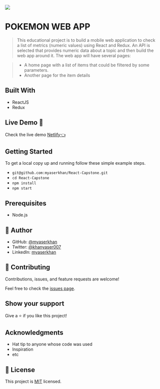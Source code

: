 ![](https://img.shields.io/badge/Microverse-blueviolet)

# POKEMON WEB APP

> This educational project is to build a mobile web application to check a list of metrics (numeric values) using React and Redux. An API is selected that provides numeric data about a topic and then build the web app around it. The web app will have several pages:

> - A home page with a list of items that could be filtered by some parameters.
> - Another page for the item details


## Built With

- ReactJS
- Redux

## Live Demo 🔗

Check the live demo [Netlify👈](https://teal-travesseiro-0a5b57.netlify.app/)

## Getting Started

To get a local copy up and running follow these simple example steps.

- `git@github.com:myaserkhan/React-Capstone.git`
- `cd React-Capstone`
- `npm install`
- `npm start`

## Prerequisites

- Node.js

## 👤 Author

- GitHub: [@myaserkhan](https://github.com/githubhandle)
- Twitter: [@khanyaser007](https://twitter.com/khanyaser007)
- LinkedIn: [myaserkhan](https://linkedin.com/in/myaserkahn)

## 🤝 Contributing

Contributions, issues, and feature requests are welcome!

Feel free to check the [issues page](../../issues/).

## Show your support

Give a ⭐️ if you like this project!

## Acknowledgments

- Hat tip to anyone whose code was used
- Inspiration
- etc

## 📝 License

This project is [MIT](./LICENSE) licensed.
